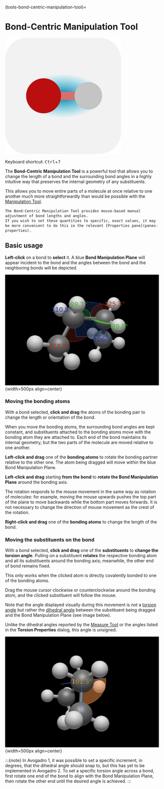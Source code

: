 (tools-bond-centric-manipulation-tool)=

# Bond-Centric Manipulation Tool

![The icon of the Bond-Centric Manipulation Tool in light mode.](../../_static/icon_bond-centric.svg)

Keyboard shortcut: <kbd>Ctrl</kbd>+<kbd>7</kbd>

The **Bond-Centric Manipulation Tool** is a powerful tool that allows you to change the length of a bond and the surrounding bond angles in a highly intuitive way that preserves the internal geometry of any substituents.

This allows you to move entire parts of a molecule at once relative to one another much more straightforwardly than would be possible with the [Manipulation Tool](tools-manipulation-tool).

```{tip}
The Bond-Centric Manipulation Tool provides mouse-based manual adjustment of bond lengths and angles.
If you wish to set these quantities to specific, exact values, it may be more convenient to do this in the relevant [Properties pane](panes-properties).
```

## Basic usage

**Left-click** on a bond to **select** it. A blue **Bond Manipulation Plane** will appear incident to the bond and the angles between the bond and the neighboring bonds will be depicted.

![](../../_static/bond-centric-butane.png){width=500px align=center}

### Moving the bonding atoms

With a bond selected, **click and drag** the atoms of the bonding pair to change the length or orientation of the bond.

When you move the bonding atoms, the surrounding bond angles are kept constant, and substituents attached to the bonding atoms move with the bonding atom they are attached to.
Each end of the bond maintains its internal geometry, but the two parts of the molecule are moved relative to one another.

**Left-click and drag** one of the **bonding atoms** to rotate the bonding partner relative to the other one.
The atom being dragged will move within the blue Bond Manipulation Plane.

**Left-click and drag** starting **from the bond** to **rotate the Bond Manipulation Plane** around the bonding axis.

The rotation responds to the mouse movement in the same way as rotation of molecules: for example, moving the mouse upwards pushes the top part of the plane to move backwards while the bottom part moves forwards.
It is not necessary to change the direction of mouse movement as the crest of the rotation.

**Right-click and drag** one of the **bonding atoms** to change the length of the bond.

### Moving the substituents on the bond

With a bond selected, **click and drag** one of the **substituents** to **change the torsion angle**.
Pulling on a substituent **rotates** the respective bonding atom and all its substituents around the bonding axis; meanwhile, the other end of bond remains fixed.

This only works when the clicked atom is directly covalently bonded to one of the bonding atoms.

Drag the mouse cursor clockwise or counterclockwise around the bonding atom, and the  clicked substituent will follow the mouse.

Note that the angle displayed visually during this movement is _not_ a [torsion angle](https://goldbook.iupac.org/terms/view/T06406.html) but rather the [dihedral angle](https://goldbook.iupac.org/terms/view/D01730) between the substituent being dragged and the Bond Manipulation Plane (see image below).

Unlike the dihedral angles reported by the [Measure Tool](tools-measure-tool) or the angles listed in the **Torsion Properties** dialog, this angle is unsigned.

![](../../_static/bond-centric-dihedral.png){width=500px align=center}

:::{note}
In Avogadro 1, it was possible to set a specific increment, in degrees, that the dihedral angle should snap to, but this has yet to be implemented in Avogadro 2.
To set a specific torsion angle across a bond, first rotate one end of the bond to align with the Bond Manipulation Plane, then rotate the other end until the desired angle is achieved.
:::
